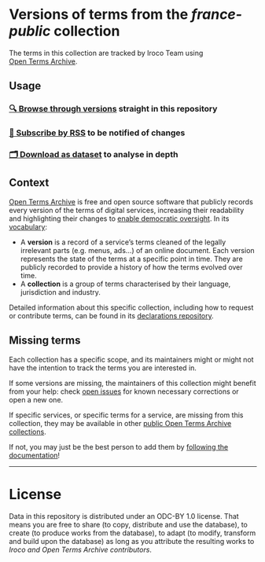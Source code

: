 # Versions of terms from the *france-public* collection

The terms in this collection are tracked by Iroco Team using [Open Terms Archive](https://opentermsarchive.org).

## Usage

### [🔍 Browse through versions](https://docs.opentermsarchive.org/navigate-history/) straight in this repository

### [🔔 Subscribe by RSS](https://docs.opentermsarchive.org/subscribe-rss/) to be notified of changes

### [🗂️ Download as dataset](https://github.com/iroco-co/france-public-versions/releases) to analyse in depth

## Context

[Open Terms Archive](https://opentermsarchive.org) is free and open source software that publicly records every version of the terms of digital services, increasing their readability and highlighting their changes to [enable democratic oversight](https://opentermsarchive.org/impact). In its [vocabulary](https://docs.opentermsarchive.org/#main-concepts):

- A **version** is a record of a service’s terms cleaned of the legally irrelevant parts (e.g. menus, ads…) of an online document. Each version represents the state of the terms at a specific point in time. They are publicly recorded to provide a history of how the terms evolved over time.
- A **collection** is a group of terms characterised by their language, jurisdiction and industry.

Detailed information about this specific collection, including how to request or contribute terms, can be found in its [declarations repository](https://github.com/iroco-co/france-public-declarations).

## Missing terms

Each collection has a specific scope, and its maintainers might or might not have the intention to track the terms you are interested in.

If some versions are missing, the maintainers of this collection might benefit from your help: check [open issues](https://github.com/iroco-co/france-public-declarations/issues) for known necessary corrections or open a new one.

If specific services, or specific terms for a service, are missing from this collection, they may be available in other [public Open Terms Archive collections](https://opentermsarchive.org/#collections).

If not, you may just be the best person to add them by [following the documentation](https://docs.opentermsarchive.org/contributing-terms)!

- - -

# License

Data in this repository is distributed under an ODC-BY 1.0 license. That means you are free to share (to copy, distribute and use the database), to create (to produce works from the database), to adapt (to modify, transform and build upon the database) as long as you attribute the resulting works to *Iroco and Open Terms Archive contributors*.
